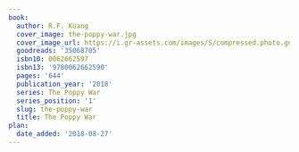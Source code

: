 ```yaml
---
book:
  author: R.F. Kuang
  cover_image: the-poppy-war.jpg
  cover_image_url: https://i.gr-assets.com/images/S/compressed.photo.goodreads.com/books/1515691735l/35068705._SX98_.jpg
  goodreads: '35068705'
  isbn10: 0062662597
  isbn13: '9780062662590'
  pages: '644'
  publication_year: '2018'
  series: The Poppy War
  series_position: '1'
  slug: the-poppy-war
  title: The Poppy War
plan:
  date_added: '2018-08-27'
---
```

